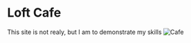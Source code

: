 # Loft Cafe
This site is not realy, but I am to demonstrate my skills
![Cafe](https://github.com/Berliner187/Loft_Cafe/tree/master/images/FaceSite.png)
